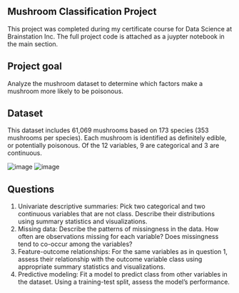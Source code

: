 ##  Mushroom Classification Project
This project was completed during my certificate course for Data Science at Brainstation Inc. The full project code is attached as a juypter notebook in the main section.

##  Project goal
Analyze the mushroom dataset to determine which factors make a mushroom more likely to be
poisonous.


## Dataset
This dataset includes 61,069 mushrooms based on 173 species (353 mushrooms per species).
Each mushroom is identified as definitely edible, or potentially poisonous. Of the 12 variables, 9
are categorical and 3 are continuous.



![image](https://github.com/anishk18/Python-Projects/assets/62049962/b6810f83-a1ac-4886-b2d8-dc8a0e738b75)
![image](https://github.com/anishk18/Python-Projects/assets/62049962/a54de0ab-1fa3-482e-a099-075a704b9498)


 ## Questions
1. Univariate descriptive summaries: Pick two categorical and two continuous variables
that are not class. Describe their distributions using summary statistics and
visualizations.
2. Missing data: Describe the patterns of missingness in the data. How often are
observations missing for each variable? Does missingness tend to co-occur among the
variables?
3. Feature-outcome relationships: For the same variables as in question 1, assess their
relationship with the outcome variable class using appropriate summary statistics and
visualizations.
4. Predictive modeling: Fit a model to predict class from other variables in the dataset.
Using a training-test split, assess the model’s performance.
